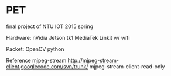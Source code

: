 # PET
final project of NTU IOT 2015 spring

Hardware:
  nVidia Jetson tk1
  MediaTek Linkit w/ wifi 
  
Packet:
  OpenCV
  python
  
Reference
  mjpeg-stream
  http://mjpeg-stream-client.googlecode.com/svn/trunk/ mjpeg-stream-client-read-only
  
